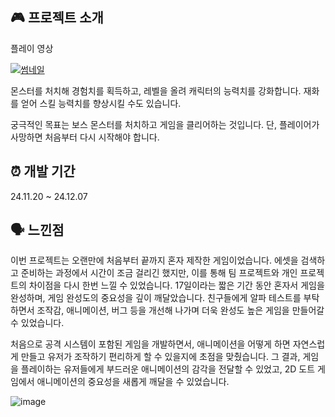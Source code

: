 ## 🎮 프로젝트 소개

플레이 영상

[![썸네일](https://github.com/user-attachments/assets/0e254cbf-3567-4300-b182-55c52515b17d)](https://www.youtube.com/watch?v=PZdd4Z2P5N4)

몬스터를 처치해 경험치를 획득하고, 레벨을 올려 캐릭터의 능력치를 강화합니다.
재화를 얻어 스킬 능력치를 향상시킬 수도 있습니다.

궁극적인 목표는 보스 몬스터를 처치하고 게임을 클리어하는 것입니다.
단, 플레이어가 사망하면 처음부터 다시 시작해야 합니다.

## ⏰ 개발 기간

24.11.20 ~ 24.12.07

## 🗣️ 느낀점

이번 프로젝트는 오랜만에 처음부터 끝까지 혼자 제작한 게임이었습니다. 에셋을 검색하고 준비하는 과정에서 시간이 조금 걸리긴 했지만, 이를 통해 팀 프로젝트와 개인 프로젝트의 차이점을 다시 한번 느낄 수 있었습니다. 17일이라는 짧은 기간 동안 혼자서 게임을 완성하며, 게임 완성도의 중요성을 깊이 깨달았습니다. 친구들에게 알파 테스트를 부탁하면서 조작감, 애니메이션, 버그 등을 개선해 나가며 더욱 완성도 높은 게임을 만들어갈 수 있었습니다.

처음으로 공격 시스템이 포함된 게임을 개발하면서, 애니메이션을 어떻게 하면 자연스럽게 만들고 유저가 조작하기 편리하게 할 수 있을지에 초점을 맞췄습니다. 그 결과, 게임을 플레이하는 유저들에게 부드러운 애니메이션의 감각을 전달할 수 있었고, 2D 도트 게임에서 애니메이션의 중요성을 새롭게 깨달을 수 있었습니다.

![image](https://github.com/user-attachments/assets/daefeb13-567f-47d4-a36e-6c1a57e94169)
